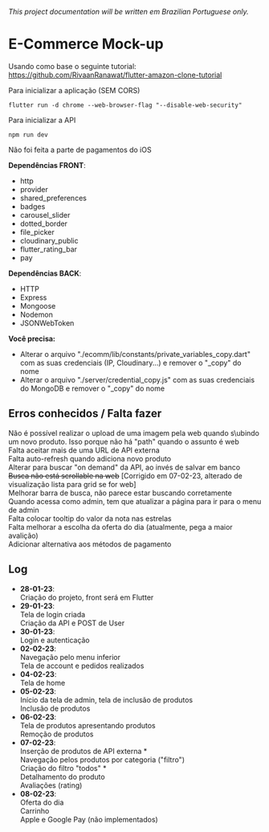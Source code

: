 *This project documentation will be written em Brazilian Portuguese only.*

# E-Commerce Mock-up

Usando como base o seguinte tutorial: https://github.com/RivaanRanawat/flutter-amazon-clone-tutorial

Para inicializar a aplicação (SEM CORS)
```
flutter run -d chrome --web-browser-flag "--disable-web-security"
```

Para inicializar a API
```
npm run dev
```

Não foi feita a parte de pagamentos do iOS

**Dependências FRONT**:
- http
- provider
- shared_preferences
- badges
- carousel_slider
- dotted_border
- file_picker
- cloudinary_public
- flutter_rating_bar
- pay

**Dependências BACK**:
- HTTP
- Express
- Mongoose
- Nodemon
- JSONWebToken

**Você precisa:**
- Alterar o arquivo "./ecomm/lib/constants/private_variables_copy.dart" com as suas credenciais (IP, Cloudinary...) e remover o "_copy" do nome
- Alterar o arquivo "./server/credential_copy.js" com as suas credenciais do MongoDB e remover o "_copy" do nome

## Erros conhecidos / Falta fazer
Não é possível realizar o upload de uma imagem pela web quando s\ubindo um novo produto. Isso porque não há "path" quando o assunto é web\
Falta aceitar mais de uma URL de API externa\
Falta auto-refresh quando adiciona novo produto\
Alterar para buscar "on demand" da API, ao invés de salvar em banco\
<del>Busca não está scrollable na web</del> [Corrigido em 07-02-23, alterado de visualização lista para grid se for web]\
Melhorar barra de busca, não parece estar buscando corretamente\
Quando acessa como admin, tem que atualizar a página para ir para o menu de admin\
Falta colocar tooltip do valor da nota nas estrelas\
Falta melhorar a escolha da oferta do dia (atualmente, pega a maior avalição)\
Adicionar alternativa aos métodos de pagamento

## Log
- **28-01-23**:\
Criação do projeto, front será em Flutter
- **29-01-23**:\
Tela de login criada\
Criação da API e POST de User
- **30-01-23**:\
Login e autenticação
- **02-02-23**:\
Navegação pelo menu inferior\
Tela de account e pedidos realizados
- **04-02-23**:\
Tela de home
- **05-02-23**:\
Início da tela de admin, tela de inclusão de produtos\
Inclusão de produtos
- **06-02-23**:\
Tela de produtos apresentando produtos\
Remoção de produtos
- **07-02-23**:\
Inserção de produtos de API externa *\
Navegação pelos produtos por categoria ("filtro")\
Criação do filtro "todos" *\
Detalhamento do produto\
Avaliações (rating)
- **08-02-23**:\
Oferta do dia\
Carrinho\
Apple e Google Pay (não implementados)
